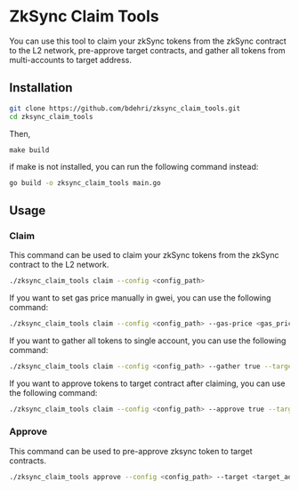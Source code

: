 # ZkSync Claim Tools

You can use this tool to claim your zkSync tokens from the zkSync contract to the L2 network, pre-approve target contracts, and gather all tokens from multi-accounts to target address.

## Installation

```bash
git clone https://github.com/bdehri/zksync_claim_tools.git
cd zksync_claim_tools
```

Then,

```
make build
```

if make is not installed, you can run the following command instead:

```bash
go build -o zksync_claim_tools main.go
```

## Usage

### Claim

This command can be used to claim your zkSync tokens from the zkSync contract to the L2 network.

```bash
./zksync_claim_tools claim --config <config_path> 
```

If you want to set gas price manually in gwei, you can use the following command:

```bash
./zksync_claim_tools claim --config <config_path> --gas-price <gas_price>

```

If you want to gather all tokens to single account, you can use the following command:

```bash
./zksync_claim_tools claim --config <config_path> --gather true --target <target_address>
```

If you want to approve tokens to target contract after claiming, you can use the following command:

```bash
./zksync_claim_tools claim --config <config_path> --approve true --target <target_address>
```

### Approve

This command can be used to pre-approve zksync token to target contracts. 

```bash
./zksync_claim_tools approve --config <config_path> --target <target_address>
```


